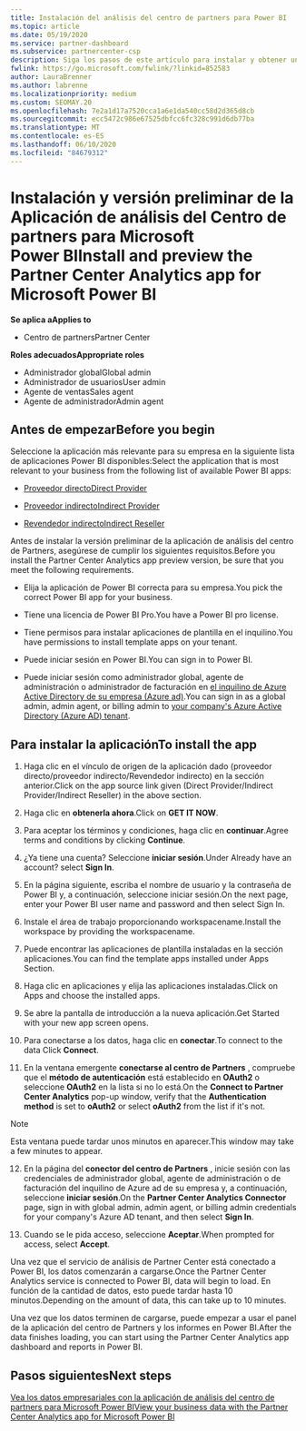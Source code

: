 ```yaml
---
title: Instalación del análisis del centro de partners para Power BI
ms.topic: article
ms.date: 05/19/2020
ms.service: partner-dashboard
ms.subservice: partnercenter-csp
description: Siga los pasos de este artículo para instalar y obtener una vista previa de la aplicación de análisis del centro de partners para Power BI (para asociados directos en CSP).
fwlink: https://go.microsoft.com/fwlink/?linkid=852583
author: LauraBrenner
ms.author: labrenne
ms.localizationpriority: medium
ms.custom: SEOMAY.20
ms.openlocfilehash: 7e2a1d17a7520cca1a6e1da540cc58d2d365d8cb
ms.sourcegitcommit: ecc5472c986e67525dbfcc6fc328c991d6db77ba
ms.translationtype: MT
ms.contentlocale: es-ES
ms.lasthandoff: 06/10/2020
ms.locfileid: "84679312"
---
```

# <a name="install-and-preview-the-partner-center-analytics-app-for-microsoft-power-bi"></a><span data-ttu-id="eadc9-103">Instalación y versión preliminar de la Aplicación de análisis del Centro de partners para Microsoft Power BI</span><span class="sxs-lookup"><span data-stu-id="eadc9-103">Install and preview the Partner Center Analytics app for Microsoft Power BI</span></span>

<span data-ttu-id="eadc9-104">**Se aplica a**</span><span class="sxs-lookup"><span data-stu-id="eadc9-104">**Applies to**</span></span>

- <span data-ttu-id="eadc9-105">Centro de partners</span><span class="sxs-lookup"><span data-stu-id="eadc9-105">Partner Center</span></span>

<span data-ttu-id="eadc9-106">**Roles adecuados**</span><span class="sxs-lookup"><span data-stu-id="eadc9-106">**Appropriate roles**</span></span>
-   <span data-ttu-id="eadc9-107">Administrador global</span><span class="sxs-lookup"><span data-stu-id="eadc9-107">Global admin</span></span>
-   <span data-ttu-id="eadc9-108">Administrador de usuarios</span><span class="sxs-lookup"><span data-stu-id="eadc9-108">User admin</span></span>
-   <span data-ttu-id="eadc9-109">Agente de ventas</span><span class="sxs-lookup"><span data-stu-id="eadc9-109">Sales agent</span></span>
-   <span data-ttu-id="eadc9-110">Agente de administrador</span><span class="sxs-lookup"><span data-stu-id="eadc9-110">Admin agent</span></span>

## <a name="before-you-begin"></a><span data-ttu-id="eadc9-111">Antes de empezar</span><span class="sxs-lookup"><span data-stu-id="eadc9-111">Before you begin</span></span>

<span data-ttu-id="eadc9-112">Seleccione la aplicación más relevante para su empresa en la siguiente lista de aplicaciones Power BI disponibles:</span><span class="sxs-lookup"><span data-stu-id="eadc9-112">Select the application that is most relevant to your business from the following list of available Power BI apps:</span></span>
- [<span data-ttu-id="eadc9-113">Proveedor directo</span><span class="sxs-lookup"><span data-stu-id="eadc9-113">Direct Provider</span></span>](https://appsource.microsoft.com/en-us/product/power-bi/partnercenteranalytics.direct_provider_partner_analytics)

- [<span data-ttu-id="eadc9-114">Proveedor indirecto</span><span class="sxs-lookup"><span data-stu-id="eadc9-114">Indirect Provider</span></span>](https://appsource.microsoft.com/en-us/product/power-bi/partnercenteranalytics.indirect_provider_partner_analytics)

- [<span data-ttu-id="eadc9-115">Revendedor indirecto</span><span class="sxs-lookup"><span data-stu-id="eadc9-115">Indirect Reseller</span></span>](https://appsource.microsoft.com/en-us/product/power-bi/partnercenteranalytics.indirect_reseller_partner_analytics)

<span data-ttu-id="eadc9-116">Antes de instalar la versión preliminar de la aplicación de análisis del centro de Partners, asegúrese de cumplir los siguientes requisitos.</span><span class="sxs-lookup"><span data-stu-id="eadc9-116">Before you install the Partner Center Analytics app preview version, be sure that you meet the following requirements.</span></span>

- <span data-ttu-id="eadc9-117">Elija la aplicación de Power BI correcta para su empresa.</span><span class="sxs-lookup"><span data-stu-id="eadc9-117">You pick the correct Power BI app for your business.</span></span>

- <span data-ttu-id="eadc9-118">Tiene una licencia de Power BI Pro.</span><span class="sxs-lookup"><span data-stu-id="eadc9-118">You have a Power BI pro license.</span></span>

- <span data-ttu-id="eadc9-119">Tiene permisos para instalar aplicaciones de plantilla en el inquilino.</span><span class="sxs-lookup"><span data-stu-id="eadc9-119">You have permissions to install template apps on your tenant.</span></span>

- <span data-ttu-id="eadc9-120">Puede iniciar sesión en Power BI.</span><span class="sxs-lookup"><span data-stu-id="eadc9-120">You can sign in to Power BI.</span></span>

- <span data-ttu-id="eadc9-121">Puede iniciar sesión como administrador global, agente de administración o administrador de facturación en [el inquilino de Azure Active Directory de su empresa (Azure ad)](azure-active-directory-tenants-and-partner-center.md).</span><span class="sxs-lookup"><span data-stu-id="eadc9-121">You can sign in as a global admin, admin agent, or billing admin to [your company's Azure Active Directory (Azure AD) tenant](azure-active-directory-tenants-and-partner-center.md).</span></span>

## <a name="to-install-the-app"></a><span data-ttu-id="eadc9-122">Para instalar la aplicación</span><span class="sxs-lookup"><span data-stu-id="eadc9-122">To install the app</span></span>

1. <span data-ttu-id="eadc9-123">Haga clic en el vínculo de origen de la aplicación dado (proveedor directo/proveedor indirecto/Revendedor indirecto) en la sección anterior.</span><span class="sxs-lookup"><span data-stu-id="eadc9-123">Click on the app source link given (Direct Provider/Indirect Provider/Indirect Reseller) in the above section.</span></span>

2. <span data-ttu-id="eadc9-124">Haga clic en **obtenerla ahora**.</span><span class="sxs-lookup"><span data-stu-id="eadc9-124">Click on **GET IT NOW**.</span></span> 

3. <span data-ttu-id="eadc9-125">Para aceptar los términos y condiciones, haga clic en **continuar**.</span><span class="sxs-lookup"><span data-stu-id="eadc9-125">Agree terms and conditions by clicking **Continue**.</span></span>

4. <span data-ttu-id="eadc9-126">¿Ya tiene una cuenta? Seleccione **iniciar sesión**.</span><span class="sxs-lookup"><span data-stu-id="eadc9-126">Under Already have an account? select **Sign In**.</span></span>

5. <span data-ttu-id="eadc9-127">En la página siguiente, escriba el nombre de usuario y la contraseña de Power BI y, a continuación, seleccione iniciar sesión.</span><span class="sxs-lookup"><span data-stu-id="eadc9-127">On the next page, enter your Power BI user name and password and then select Sign In.</span></span>

6. <span data-ttu-id="eadc9-128">Instale el área de trabajo proporcionando workspacename.</span><span class="sxs-lookup"><span data-stu-id="eadc9-128">Install the workspace by providing the workspacename.</span></span>

7. <span data-ttu-id="eadc9-129">Puede encontrar las aplicaciones de plantilla instaladas en la sección aplicaciones.</span><span class="sxs-lookup"><span data-stu-id="eadc9-129">You can find the template apps installed under Apps Section.</span></span>

8. <span data-ttu-id="eadc9-130">Haga clic en aplicaciones y elija las aplicaciones instaladas.</span><span class="sxs-lookup"><span data-stu-id="eadc9-130">Click on Apps and choose the installed apps.</span></span>

9. <span data-ttu-id="eadc9-131">Se abre la pantalla de introducción a la nueva aplicación.</span><span class="sxs-lookup"><span data-stu-id="eadc9-131">Get Started with your new app screen opens.</span></span>

10. <span data-ttu-id="eadc9-132">Para conectarse a los datos, haga clic en **conectar**.</span><span class="sxs-lookup"><span data-stu-id="eadc9-132">To connect to the data Click **Connect**.</span></span>

11. <span data-ttu-id="eadc9-133">En la ventana emergente **conectarse al centro de Partners** , compruebe que el **método de autenticación** está establecido en **OAuth2** o seleccione **OAuth2** en la lista si no lo está.</span><span class="sxs-lookup"><span data-stu-id="eadc9-133">On the **Connect to Partner Center Analytics** pop-up window, verify that the **Authentication method** is set to **oAuth2** or select **oAuth2** from the list if it's not.</span></span> 

> [!NOTE]  
>  <span data-ttu-id="eadc9-134">Esta ventana puede tardar unos minutos en aparecer.</span><span class="sxs-lookup"><span data-stu-id="eadc9-134">This window may take a few minutes to appear.</span></span>

12. <span data-ttu-id="eadc9-135">En la página del **conector del centro de Partners** , inicie sesión con las credenciales de administrador global, agente de administración o de facturación del inquilino de Azure ad de su empresa y, a continuación, seleccione **iniciar sesión**.</span><span class="sxs-lookup"><span data-stu-id="eadc9-135">On the **Partner Center Analytics Connector** page, sign in with global admin, admin agent, or billing admin credentials for your company's Azure AD tenant, and then select **Sign In**.</span></span>
 
13. <span data-ttu-id="eadc9-136">Cuando se le pida acceso, seleccione **Aceptar**.</span><span class="sxs-lookup"><span data-stu-id="eadc9-136">When prompted for access, select **Accept**.</span></span> 

<span data-ttu-id="eadc9-137">Una vez que el servicio de análisis de Partner Center está conectado a Power BI, los datos comenzarán a cargarse.</span><span class="sxs-lookup"><span data-stu-id="eadc9-137">Once the Partner Center Analytics service is connected to Power BI, data will begin to load.</span></span> <span data-ttu-id="eadc9-138">En función de la cantidad de datos, esto puede tardar hasta 10 minutos.</span><span class="sxs-lookup"><span data-stu-id="eadc9-138">Depending on the amount of data, this can take up to 10 minutes.</span></span> 

<span data-ttu-id="eadc9-139">Una vez que los datos terminen de cargarse, puede empezar a usar el panel de la aplicación del centro de Partners y los informes en Power BI.</span><span class="sxs-lookup"><span data-stu-id="eadc9-139">After the data finishes loading, you can start using the Partner Center Analytics app dashboard and reports in Power BI.</span></span>

## <a name="next-steps"></a><span data-ttu-id="eadc9-140">Pasos siguientes</span><span class="sxs-lookup"><span data-stu-id="eadc9-140">Next steps</span></span>

[<span data-ttu-id="eadc9-141">Vea los datos empresariales con la aplicación de análisis del centro de partners para Microsoft Power BI</span><span class="sxs-lookup"><span data-stu-id="eadc9-141">View your business data with the Partner Center Analytics app for Microsoft Power BI</span></span>](power-bi-app-for-direct-partners-use.md)
